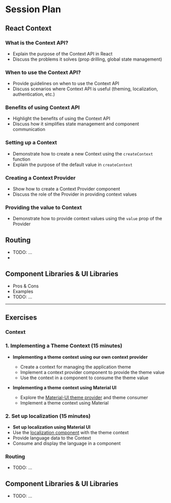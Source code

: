 # Session Plan

## React Context

### What is the Context API?

- Explain the purpose of the Context API in React
- Discuss the problems it solves (prop drilling, global state management)

### When to use the Context API?

- Provide guidelines on when to use the Context API
- Discuss scenarios where Context API is useful (theming, localization, authentication, etc.)

### Benefits of using Context API

- Highlight the benefits of using the Context API
- Discuss how it simplifies state management and component communication

### Setting up a Context

- Demonstrate how to create a new Context using the `createContext` function
- Explain the purpose of the default value in `createContext`

### Creating a Context Provider

- Show how to create a Context Provider component
- Discuss the role of the Provider in providing context values

### Providing the value to Context

- Demonstrate how to provide context values using the `value` prop of the Provider

## Routing

- TODO: …
-

## Component Libraries & UI Libraries

- Pros & Cons
- Examples
- TODO: …

---

## Exercises

### Context

### 1. Implementing a Theme Context (15 minutes)

- **Implementing a theme context using our own context provider**

  - Create a context for managing the application theme
  - Implement a context provider component to provide the theme value
  - Use the context in a component to consume the theme value

- **Implementing a theme context using Material UI**
  - Explore the [Material-UI theme provider](https://mui.com/material-ui/customization/theming/) and theme consumer
  - Implement a theme context using Material

### 2. Set up localization (15 minutes)

- **Set up localization using Material UI**
- Use the [localization component](https://mui.com/material-ui/guides/localization/) with the theme context
- Provide language data to the Context
- Consume and display the language in a component

### Routing

- TODO: …

## Component Libraries & UI Libraries

- TODO: …
